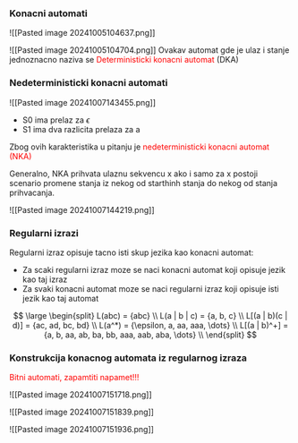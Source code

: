 ### Konacni automati

![[Pasted image 20241005104637.png]]

![[Pasted image 20241005104704.png]]
Ovakav automat gde je ulaz i stanje jednoznacno naziva se <span style="color:rgb(255, 0, 0)">Deterministicki konacni automat </span>(DKA)

### Nedeterministicki konacni automati

![[Pasted image 20241007143455.png]]

- S0 ima prelaz za $\epsilon$ 
- S1 ima dva razlicita prelaza za a

Zbog ovih karakteristika u pitanju je <span style="color:rgb(255, 0, 0)">nedeterministicki konacni automat (NKA)</span> 

Generalno, NKA prihvata ulaznu sekvencu x ako i samo za x postoji scenario promene stanja iz nekog od starthinh stanja do nekog od stanja prihvacanja.

![[Pasted image 20241007144219.png]]

### Regularni izrazi

Regularni izraz opisuje tacno isti skup jezika kao konacni automat:
- Za scaki regularni izraz moze se naci konacni automat koji opisuje jezik kao taj izraz
- Za svaki konacni automat moze se naci regularni izraz koji opisuje isti jezik kao taj automat

$$
\large
\begin{split}
L(abc) = {abc} \\
L(a | b | c) = {a, b, c} \\
L[(a | b)(c | d)] = {ac, ad, bc, bd} \\
L(a^*) = {\epsilon, a, aa, aaa, \dots} \\
L[(a | b)^+] = {a, b, aa, ab, ba, bb, aaa, aab, aba, \dots} \\
\end{split}
$$

### Konstrukcija konacnog automata iz regularnog izraza

<font color="#ff0000">Bitni automati, zapamtiti napamet!!!</font>

![[Pasted image 20241007151718.png]] 

![[Pasted image 20241007151839.png]]

![[Pasted image 20241007151936.png]]

